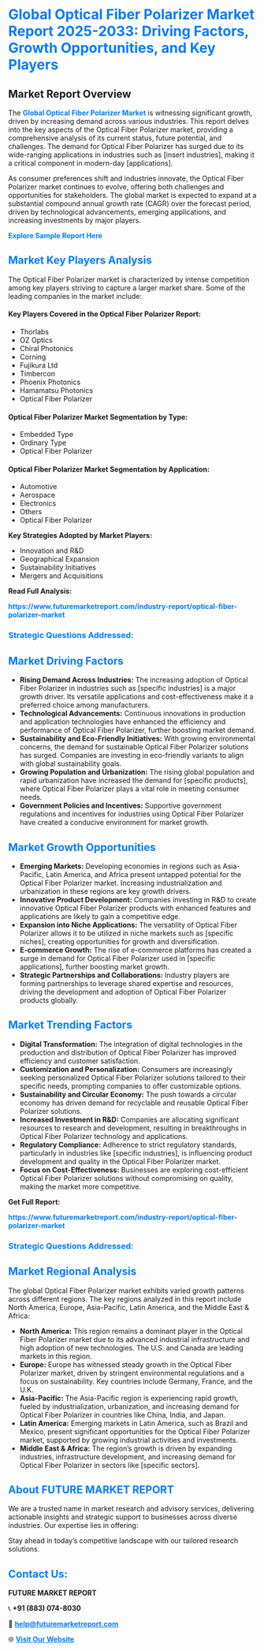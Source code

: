 <h1 style="color: #007BFF;">Global Optical Fiber Polarizer Market Report 2025-2033: Driving Factors, Growth Opportunities, and Key Players</h1>

<section id="overview">
<h2>Market Report Overview</h2>
<p>The <a href="https://www.futuremarketreport.com/industry-report/optical-fiber-polarizer-market" style="color: #007BFF; text-decoration: none;"><strong>Global Optical Fiber Polarizer Market</strong></a> is witnessing significant growth, driven by increasing demand across various industries. This report delves into the key aspects of the Optical Fiber Polarizer market, providing a comprehensive analysis of its current status, future potential, and challenges. The demand for Optical Fiber Polarizer has surged due to its wide-ranging applications in industries such as [insert industries], making it a critical component in modern-day [applications].</p>
<p>As consumer preferences shift and industries innovate, the Optical Fiber Polarizer market continues to evolve, offering both challenges and opportunities for stakeholders. The global market is expected to expand at a substantial compound annual growth rate (CAGR) over the forecast period, driven by technological advancements, emerging applications, and increasing investments by major players.</p>
</section>

<section id="overview">
<p><a href="https://www.futuremarketreport.com/request-sample/reportId=97304" style="color: #007BFF; text-decoration: none;"><strong>Explore Sample Report Here</strong></a></p>
</section>

<section id="key-players">
<h2 style="color: #007BFF;">Market Key Players Analysis</h2>
<p>The Optical Fiber Polarizer market is characterized by intense competition among key players striving to capture a larger market share. Some of the leading companies in the market include:</p>
<h4>Key Players Covered in the Optical Fiber Polarizer Report:</h4>
<ul><li>Thorlabs</li><li>OZ Optics</li><li>Chiral Photonics</li><li>Corning</li><li>Fujikura Ltd</li><li>Timbercon</li><li>Phoenix Photonics</li><li>Hamamatsu Photonics</li><li>Optical Fiber Polarizer</li></ul>
<h4>Optical Fiber Polarizer Market Segmentation by Type:</h4>
<ul><li>Embedded Type</li><li>Ordinary Type</li><li>Optical Fiber Polarizer</li></ul>

<h4>Optical Fiber Polarizer Market Segmentation by Application:</h4>
<ul><li>Automotive</li><li>Aerospace</li><li>Electronics</li><li>Others</li><li>Optical Fiber Polarizer</li></ul>
<p><strong>Key Strategies Adopted by Market Players:</strong></p>
<ul>
<li>Innovation and R&D</li>
<li>Geographical Expansion</li>
<li>Sustainability Initiatives</li>
<li>Mergers and Acquisitions</li>
</ul>
</section>

<section>
<p><strong>Read Full Analysis: </strong></p><a href="https://www.futuremarketreport.com/industry-report/optical-fiber-polarizer-market" style="color: #007BFF; text-decoration: none;"><strong>https://www.futuremarketreport.com/industry-report/optical-fiber-polarizer-market</strong></a>
<h3 style="color: #007BFF;">Strategic Questions Addressed:</h3>
</section>

<section id="driving-factors">
<h2 style="color: #007BFF;">Market Driving Factors</h2>
<ul>
<li><strong>Rising Demand Across Industries:</strong> The increasing adoption of Optical Fiber Polarizer in industries such as [specific industries] is a major growth driver. Its versatile applications and cost-effectiveness make it a preferred choice among manufacturers.</li>
<li><strong>Technological Advancements:</strong> Continuous innovations in production and application technologies have enhanced the efficiency and performance of Optical Fiber Polarizer, further boosting market demand.</li>
<li><strong>Sustainability and Eco-Friendly Initiatives:</strong> With growing environmental concerns, the demand for sustainable Optical Fiber Polarizer solutions has surged. Companies are investing in eco-friendly variants to align with global sustainability goals.</li>
<li><strong>Growing Population and Urbanization:</strong> The rising global population and rapid urbanization have increased the demand for [specific products], where Optical Fiber Polarizer plays a vital role in meeting consumer needs.</li>
<li><strong>Government Policies and Incentives:</strong> Supportive government regulations and incentives for industries using Optical Fiber Polarizer have created a conducive environment for market growth.</li>
</ul>
</section>

<section id="growth-opportunities">
<h2 style="color: #007BFF;">Market Growth Opportunities</h2>
<ul>
<li><strong>Emerging Markets:</strong> Developing economies in regions such as Asia-Pacific, Latin America, and Africa present untapped potential for the Optical Fiber Polarizer market. Increasing industrialization and urbanization in these regions are key growth drivers.</li>
<li><strong>Innovative Product Development:</strong> Companies investing in R&D to create innovative Optical Fiber Polarizer products with enhanced features and applications are likely to gain a competitive edge.</li>
<li><strong>Expansion into Niche Applications:</strong> The versatility of Optical Fiber Polarizer allows it to be utilized in niche markets such as [specific niches], creating opportunities for growth and diversification.</li>
<li><strong>E-commerce Growth:</strong> The rise of e-commerce platforms has created a surge in demand for Optical Fiber Polarizer used in [specific applications], further boosting market growth.</li>
<li><strong>Strategic Partnerships and Collaborations:</strong> Industry players are forming partnerships to leverage shared expertise and resources, driving the development and adoption of Optical Fiber Polarizer products globally.</li>
</ul>
</section>

<section id="trending-factors">
<h2 style="color: #007BFF;">Market Trending Factors</h2>
<ul>
<li><strong>Digital Transformation:</strong> The integration of digital technologies in the production and distribution of Optical Fiber Polarizer has improved efficiency and customer satisfaction.</li>
<li><strong>Customization and Personalization:</strong> Consumers are increasingly seeking personalized Optical Fiber Polarizer solutions tailored to their specific needs, prompting companies to offer customizable options.</li>
<li><strong>Sustainability and Circular Economy:</strong> The push towards a circular economy has driven demand for recyclable and reusable Optical Fiber Polarizer solutions.</li>
<li><strong>Increased Investment in R&D:</strong> Companies are allocating significant resources to research and development, resulting in breakthroughs in Optical Fiber Polarizer technology and applications.</li>
<li><strong>Regulatory Compliance:</strong> Adherence to strict regulatory standards, particularly in industries like [specific industries], is influencing product development and quality in the Optical Fiber Polarizer market.</li>
<li><strong>Focus on Cost-Effectiveness:</strong> Businesses are exploring cost-efficient Optical Fiber Polarizer solutions without compromising on quality, making the market more competitive.</li>
</ul>
</section>

<section>
<p><strong>Get Full Report: </strong></p><a href="https://www.futuremarketreport.com/industry-report/optical-fiber-polarizer-market" style="color: #007BFF; text-decoration: none;"><strong>https://www.futuremarketreport.com/industry-report/optical-fiber-polarizer-market</strong></a>
<h3 style="color: #007BFF;">Strategic Questions Addressed:</h3>
</section>


<section id="regional-analysis">
<h2 style="color: #007BFF;">Market Regional Analysis</h2>
<p>The global Optical Fiber Polarizer market exhibits varied growth patterns across different regions. The key regions analyzed in this report include North America, Europe, Asia-Pacific, Latin America, and the Middle East & Africa:</p>
<ul>
<li><strong>North America:</strong> This region remains a dominant player in the Optical Fiber Polarizer market due to its advanced industrial infrastructure and high adoption of new technologies. The U.S. and Canada are leading markets in this region.</li>
<li><strong>Europe:</strong> Europe has witnessed steady growth in the Optical Fiber Polarizer market, driven by stringent environmental regulations and a focus on sustainability. Key countries include Germany, France, and the U.K.</li>
<li><strong>Asia-Pacific:</strong> The Asia-Pacific region is experiencing rapid growth, fueled by industrialization, urbanization, and increasing demand for Optical Fiber Polarizer in countries like China, India, and Japan.</li>
<li><strong>Latin America:</strong> Emerging markets in Latin America, such as Brazil and Mexico, present significant opportunities for the Optical Fiber Polarizer market, supported by growing industrial activities and investments.</li>
<li><strong>Middle East & Africa:</strong> The region’s growth is driven by expanding industries, infrastructure development, and increasing demand for Optical Fiber Polarizer in sectors like [specific sectors].</li>
</ul>
</section>

<footer>
<h2 style="color: #007BFF;">About FUTURE MARKET REPORT</h2>
<p>We are a trusted name in market research and advisory services, delivering actionable insights and strategic support to businesses across diverse industries. Our expertise lies in offering:</p>

<p>Stay ahead in today’s competitive landscape with our tailored research solutions.</p>

<h2 style="color: #007BFF;">Contact Us:</h2>
<p><strong>FUTURE MARKET REPORT</strong></p>
<p>📞 <strong>+91 (883) 074-8030</strong></p>
<p>📧 <strong><a href="mailto:help@futuremarketreport.com" style="color: #007BFF;">help@futuremarketreport.com</a></strong></p>
<p>🌐 <strong><a href="https://www.futuremarketreport.com/" style="color: #007BFF;">Visit Our Website</a></strong></p>
</footer>